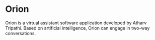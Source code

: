 # Orion
Orion is a virtual assistant software application developed by Atharv Tripathi. Based on artificial intelligence, Orion can engage in two-way conversations.
